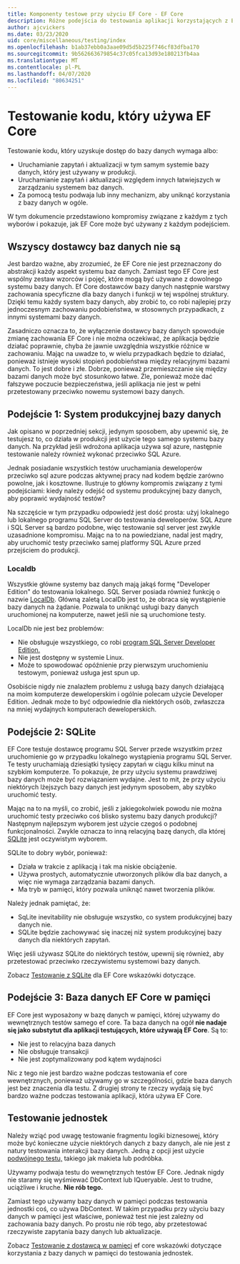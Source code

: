 ```yaml
---
title: Komponenty testowe przy użyciu EF Core - EF Core
description: Różne podejścia do testowania aplikacji korzystających z EF Core
author: ajcvickers
ms.date: 03/23/2020
uid: core/miscellaneous/testing/index
ms.openlocfilehash: b1ab37ebb0a3aae09d5d5b225f746cf83dfba170
ms.sourcegitcommit: 9b562663679854c37c05fca13d93e180213fb4aa
ms.translationtype: MT
ms.contentlocale: pl-PL
ms.lasthandoff: 04/07/2020
ms.locfileid: "80634251"
---
```

# <a name="testing-code-that-uses-ef-core"></a>Testowanie kodu, który używa EF Core

Testowanie kodu, który uzyskuje dostęp do bazy danych wymaga albo:
* Uruchamianie zapytań i aktualizacji w tym samym systemie bazy danych, który jest używany w produkcji.
* Uruchamianie zapytań i aktualizacji względem innych łatwiejszych w zarządzaniu systemem baz danych.
* Za pomocą testu podwaja lub inny mechanizm, aby uniknąć korzystania z bazy danych w ogóle.

W tym dokumencie przedstawiono kompromisy związane z każdym z tych wyborów i pokazuje, jak EF Core może być używany z każdym podejściem.  

## <a name="all-database-providers-are-not-equal"></a>Wszyscy dostawcy baz danych nie są

Jest bardzo ważne, aby zrozumieć, że EF Core nie jest przeznaczony do abstrakcji każdy aspekt systemu baz danych.
Zamiast tego EF Core jest wspólny zestaw wzorców i pojęć, które mogą być używane z dowolnego systemu bazy danych.
Ef Core dostawców bazy danych następnie warstwy zachowania specyficzne dla bazy danych i funkcji w tej wspólnej struktury.
Dzięki temu każdy system bazy danych, aby zrobić to, co robi najlepiej przy jednoczesnym zachowaniu podobieństwa, w stosownych przypadkach, z innymi systemami bazy danych. 

Zasadniczo oznacza to, że wyłączenie dostawcy bazy danych spowoduje zmianę zachowania EF Core i nie można oczekiwać, że aplikacja będzie działać poprawnie, chyba że jawnie uwzględnia wszystkie różnice w zachowaniu.
Mając na uwadze to, w wielu przypadkach będzie to działać, ponieważ istnieje wysoki stopień podobieństwa między relacyjnymi bazami danych.
To jest dobre i złe.
Dobrze, ponieważ przemieszczanie się między bazami danych może być stosunkowo łatwe.
Źle, ponieważ może dać fałszywe poczucie bezpieczeństwa, jeśli aplikacja nie jest w pełni przetestowany przeciwko nowemu systemowi bazy danych.  

## <a name="approach-1-production-database-system"></a>Podejście 1: System produkcyjnej bazy danych

Jak opisano w poprzedniej sekcji, jedynym sposobem, aby upewnić się, że testujesz to, co działa w produkcji jest użycie tego samego systemu bazy danych.
Na przykład jeśli wdrożona aplikacja używa sql azure, następnie testowanie należy również wykonać przeciwko SQL Azure.

Jednak posiadanie wszystkich testów uruchamiania deweloperów przeciwko sql azure podczas aktywnej pracy nad kodem będzie zarówno powolne, jak i kosztowne.
Ilustruje to główny kompromis związany z tymi podejściami: kiedy należy odejść od systemu produkcyjnej bazy danych, aby poprawić wydajność testów?

Na szczęście w tym przypadku odpowiedź jest dość prosta: użyj lokalnego lub lokalnego programu SQL Server do testowania deweloperów.
SQL Azure i SQL Server są bardzo podobne, więc testowanie sql server jest zwykle uzasadnione kompromisu.
Mając na to na powiedziane, nadal jest mądry, aby uruchomić testy przeciwko samej platformy SQL Azure przed przejściem do produkcji.
 
### <a name="localdb"></a>Localdb 

Wszystkie główne systemy baz danych mają jakąś formę "Developer Edition" do testowania lokalnego.
SQL Server posiada również funkcję o nazwie [LocalDb](/sql/database-engine/configure-windows/sql-server-express-localdb?view=sql-server-ver15).
Główną zaletą LocalDb jest to, że obraca się wystąpienie bazy danych na żądanie.
Pozwala to uniknąć usługi bazy danych uruchomionej na komputerze, nawet jeśli nie są uruchomione testy.

LocalDb nie jest bez problemów:
* Nie obsługuje wszystkiego, co robi [program SQL Server Developer Edition.](/sql/sql-server/editions-and-components-of-sql-server-2016?view=sql-server-ver15)
* Nie jest dostępny w systemie Linux.
* Może to spowodować opóźnienie przy pierwszym uruchomieniu testowym, ponieważ usługa jest spun up.

Osobiście nigdy nie znalazłem problemu z usługą bazy danych działającą na moim komputerze deweloperskim i ogólnie polecam użycie Developer Edition.
Jednak może to być odpowiednie dla niektórych osób, zwłaszcza na mniej wydajnych komputerach deweloperskich.  

## <a name="approach-2-sqlite"></a>Podejście 2: SQLite

EF Core testuje dostawcę programu SQL Server przede wszystkim przez uruchomienie go w przypadku lokalnego wystąpienia programu SQL Server.
Te testy uruchamiają dziesiątki tysięcy zapytań w ciągu kilku minut na szybkim komputerze.
To pokazuje, że przy użyciu systemu prawdziwej bazy danych może być rozwiązaniem wydajne.
Jest to mit, że przy użyciu niektórych lżejszych bazy danych jest jedynym sposobem, aby szybko uruchomić testy.

Mając na to na myśli, co zrobić, jeśli z jakiegokolwiek powodu nie można uruchomić testy przeciwko coś blisko systemu bazy danych produkcji?
Następnym najlepszym wyborem jest użycie czegoś o podobnej funkcjonalności.
Zwykle oznacza to inną relacyjną bazę danych, dla której [SQLite](https://sqlite.org/index.html) jest oczywistym wyborem.

SQLite to dobry wybór, ponieważ:
* Działa w trakcie z aplikacją i tak ma niskie obciążenie.
* Używa prostych, automatycznie utworzonych plików dla baz danych, a więc nie wymaga zarządzania bazami danych.
* Ma tryb w pamięci, który pozwala uniknąć nawet tworzenia plików.

Należy jednak pamiętać, że:
* SqLite inevitability nie obsługuje wszystko, co system produkcyjnej bazy danych nie.
* SQLite będzie zachowywać się inaczej niż system produkcyjnej bazy danych dla niektórych zapytań.

Więc jeśli używasz SQLite do niektórych testów, upewnij się również, aby przetestować przeciwko rzeczywistemu systemowi bazy danych.

Zobacz [Testowanie z SQLite](xref:core/miscellaneous/testing/sqlite) dla EF Core wskazówki dotyczące. 

## <a name="approach-3-the-ef-core-in-memory-database"></a>Podejście 3: Baza danych EF Core w pamięci

EF Core jest wyposażony w bazę danych w pamięci, której używamy do wewnętrznych testów samego ef core.
Ta baza danych na ogół **nie nadaje się jako substytut dla aplikacji testujących, które używają EF Core**. Są to:
* Nie jest to relacyjna baza danych
* Nie obsługuje transakcji
* Nie jest zoptymalizowany pod kątem wydajności

Nic z tego nie jest bardzo ważne podczas testowania ef core wewnętrznych, ponieważ używamy go w szczególności, gdzie baza danych jest bez znaczenia dla testu.
Z drugiej strony te rzeczy wydają się być bardzo ważne podczas testowania aplikacji, która używa EF Core.

## <a name="unit-testing"></a>Testowanie jednostek

Należy wziąć pod uwagę testowanie fragmentu logiki biznesowej, który może być konieczne użycie niektórych danych z bazy danych, ale nie jest z natury testowania interakcji bazy danych.
Jedną z opcji jest użycie [podwójnego testu,](https://en.wikipedia.org/wiki/Test_double) takiego jak makieta lub podróbka.

Używamy podwaja testu do wewnętrznych testów EF Core.
Jednak nigdy nie staramy się wyśmiewać DbContext lub IQueryable.
Jest to trudne, uciążliwe i kruche.
**Nie rób tego.**

Zamiast tego używamy bazy danych w pamięci podczas testowania jednostki coś, co używa DbContext.
W takim przypadku przy użyciu bazy danych w pamięci jest właściwe, ponieważ test nie jest zależny od zachowania bazy danych.
Po prostu nie rób tego, aby przetestować rzeczywiste zapytania bazy danych lub aktualizacje.   

Zobacz [Testowanie z dostawcą w pamięci](xref:core/miscellaneous/testing/in-memory) ef core wskazówki dotyczące korzystania z bazy danych w pamięci do testowania jednostek.
